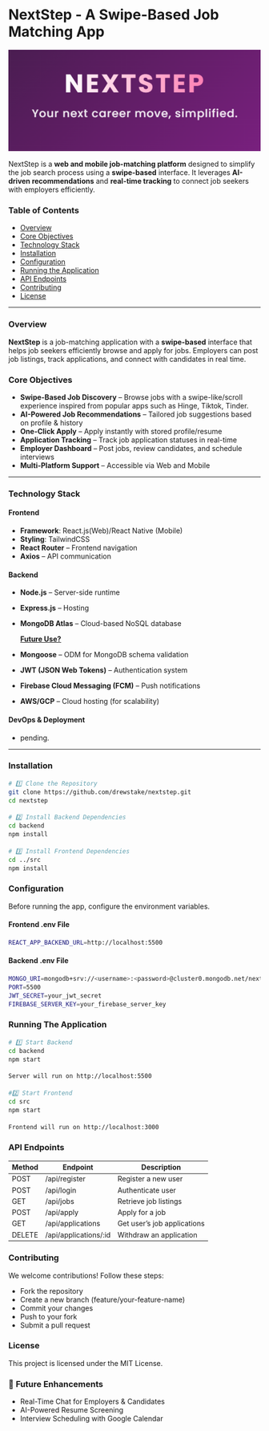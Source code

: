 # NextStep - A Swipe-Based Job Matching App

<img src="src/assets//NextStep_Logo.png">

NextStep is a **web and mobile job-matching platform** designed to simplify the job search process using a **swipe-based** interface. It leverages **AI-driven recommendations** and **real-time tracking** to connect job seekers with employers efficiently.

###  Table of Contents
- [Overview](#overview)
- [Core Objectives](#core-objectives)
- [Technology Stack](#technology-stack)
- [Installation](#installation)
- [Configuration](#configuration)
- [Running the Application](#running-the-application)
- [API Endpoints](#api-endpoints)
- [Contributing](#contributing)
- [License](#license)
---

### Overview 

**NextStep** is a job-matching application with a **swipe-based** interface that helps job seekers efficiently browse and apply for jobs. Employers can post job listings, track applications, and connect with candidates in real time.


### **Core Objectives** 
- **Swipe-Based Job Discovery** – Browse jobs with a swipe-like/scroll experience inspired from popular apps such as Hinge, Tiktok, Tinder.
- **AI-Powered Job Recommendations** – Tailored job suggestions based on profile & history  
- **One-Click Apply** – Apply instantly with stored profile/resume  
- **Application Tracking** – Track job application statuses in real-time  
- **Employer Dashboard** – Post jobs, review candidates, and schedule interviews  
- **Multi-Platform Support** – Accessible via Web and Mobile  

---

### **Technology Stack** 

#### **Frontend**
- **Framework**: React.js(Web)/React Native (Mobile)
- **Styling**: TailwindCSS
- **React Router** – Frontend navigation
- **Axios** – API communication

#### **Backend**
- **Node.js** – Server-side runtime
- **Express.js** – Hosting
- **MongoDB Atlas** – Cloud-based NoSQL database


   **<u>Future Use?</u>**

- **Mongoose** – ODM for MongoDB schema validation
- **JWT (JSON Web Tokens)** – Authentication system
- **Firebase Cloud Messaging (FCM)** – Push notifications
- **AWS/GCP** – Cloud hosting (for scalability)


#### **DevOps & Deployment**
- pending.

---

### **Installation** 
```bash
# 1️⃣ Clone the Repository
git clone https://github.com/drewstake/nextstep.git
cd nextstep

# 2️⃣ Install Backend Dependencies
cd backend
npm install

# 3️⃣ Install Frontend Dependencies
cd ../src
npm install
```
### **Configuration**
Before running the app, configure the environment variables.

#### Frontend .env File
```bash
REACT_APP_BACKEND_URL=http://localhost:5500
```

#### Backend .env File
```bash
MONGO_URI=mongodb+srv://<username>:<password>@cluster0.mongodb.net/nextstep
PORT=5500
JWT_SECRET=your_jwt_secret
FIREBASE_SERVER_KEY=your_firebase_server_key
```

### **Running The Application**
```bash
# 1️⃣ Start Backend
cd backend
npm start

Server will run on http://localhost:5500

#2️⃣ Start Frontend
cd src
npm start

Frontend will run on http://localhost:3000
```
### **API Endpoints**
|Method	 |    Endpoint	            |    Description                |
|--------|--------------------------|-------------------------------|
|POST	 |  /api/register	        |   Register a new user         |
|POST	 |  /api/login	            |   Authenticate user           |
|GET	 |  /api/jobs	            |   Retrieve job listings       |
|POST	 |  /api/apply	            |   Apply for a job             |
|GET	 |  /api/applications       |	Get user’s job applications |
|DELETE	 |  /api/applications/:id	|   Withdraw an application     |


### **Contributing**
We welcome contributions! Follow these steps:

- Fork the repository 
- Create a new branch (feature/your-feature-name)
- Commit your changes
- Push to your fork
- Submit a pull request

### **License**
This project is licensed under the MIT License.

### 📢 **Future Enhancements**
- Real-Time Chat for Employers & Candidates
- AI-Powered Resume Screening
- Interview Scheduling with Google Calendar
